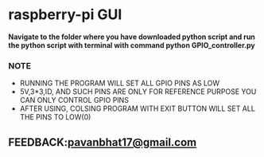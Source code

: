 # raspberry-pi GUI 

  **Navigate to the folder where you have downloaded python script and run the python script with terminal with command python GPIO_controller.py**

### NOTE
* RUNNING THE PROGRAM WILL SET ALL GPIO PINS AS LOW
* 5V,3*3,ID, AND SUCH PINS ARE ONLY FOR REFERENCE PURPOSE YOU CAN ONLY CONTROL GPIO PINS
* AFTER USING, COLSING PROGRAM WITH EXIT BUTTON WILL SET ALL THE PINS TO LOW(0)
## FEEDBACK:pavanbhat17@gmail.com

